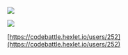 [![](https://github-readme-stats.vercel.app/api?username=fey)](https://github.com/fey)

[![](https://www.codewars.com/users/fey/badges/micro)](https://www.codewars.com/users/fey)

[https://codebattle.hexlet.io/users/252](https://codebattle.hexlet.io/users/252)
<!--
**fey/fey** is a ✨ _special_ ✨ repository because its `README.md` (this file) appears on your GitHub profile.

Here are some ideas to get you started:

- 🔭 I’m currently working on ...
- 🌱 I’m currently learning ...
- 👯 I’m looking to collaborate on ...
- 🤔 I’m looking for help with ...
- 💬 Ask me about ...
- 📫 How to reach me: ...
- 😄 Pronouns: ...
- ⚡ Fun fact: ...
-->
